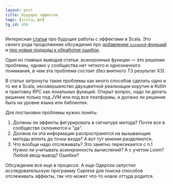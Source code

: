 ```yaml
---
layout: post
title: Будущее эффектов
tags: [scala, фп]
tg_id: 456
---
```

Интересная [статья](https://softwaremill.com/the-future-of-effects-in-scala/) про будущее работы с эффектами в Scala. Это своего рода продолжение обсуждения про [добавление `suspend`-функций](/2022/07/19/scala-suspend.html) и [про новые подходы к обработке ошибок](/2021/10/28/scala-checked-exceptions.html).

Один из главных выводов статьи: асинхронные функции — это решение проблемы, однако у сообщества нет четкого и однозначного понимания, в чем эта проблема состоит (без внятного ТЗ результат ХЗ).

В статье затронуты такие проблемы как много способов сделать одно и то же в Scala, несовершенство двухцветной реализации корутин в Kotlin и трактовку RPC как локальных функций. Открыт вопрос, надо ли делать решение только под JVM или под все платформы, и должно ли решение быть на уровне языка или библиотек. 

Для постановки проблемы нужно понять:
1. Должны ли эффекты фигурировать в сигнатуре метода? Почти все в сообществе склоняются к "да".
2. Должна ли эта информация распространятся на вызывающие методы вплоть до точки входа? А вот тут мнения разделяются.
3. Что вообще надо отслеживать? Это занятно пересекается с п.1 Нужно ли учитывать асинхронность вычислений? А с учетом Loom? Любой ввод-вывод? Ошибки?

Обсуждение все еще в процессе. А еще Одерски запустил исследовательскую программу Caprese для поиска способов отслеживать эффекты, так что может что-то новое оттуда родится.
 
